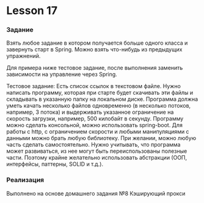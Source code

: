 # Lesson 17 #
### Задание ###
Взять любое задание в котором получается больше одного класса и завернуть старт в Spring.
Можно взять что-нибудь из предыдущих упражнений.

Для примера ниже тестовое задание, после выполнения заменить зависимости на управление через
Spring.

Тестовое задание:
Есть список ссылок в текстовом файле.
Нужно написать программу, которая при старте будет скачивать эти файлы и складывать в указанную
папку на локальном диске.
Программа должна уметь качать несколько файлов одновременно (в несколько потоков, например, 3
потока) и выдерживать указанное ограничение на скорость загрузки, например, 500 килобайт в
секунду.
Программу можно сделать консольной, можно использовать spring-boot.
Для работы с http, с ограничением скорости и любыми манипуляциями с данными можно брать любую
библиотеку.
При желании, можно любую часть сделать самостоятельно.
Нужно учитывать, что программа может развиваться, из нее могут быть переиспользованы полезные
части.
Поэтому крайне желательно использовать абстракции (ООП, интерфейсы, паттерны, SOLID и т.д.).

### Реализация ###
Выполнено на основе домашнего задания №8 Кэширующий прокси